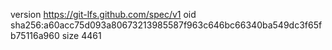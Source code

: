 version https://git-lfs.github.com/spec/v1
oid sha256:a60acc75d093a80673213985587f963c646bc66340ba549dc3f65fb75116a960
size 4461
